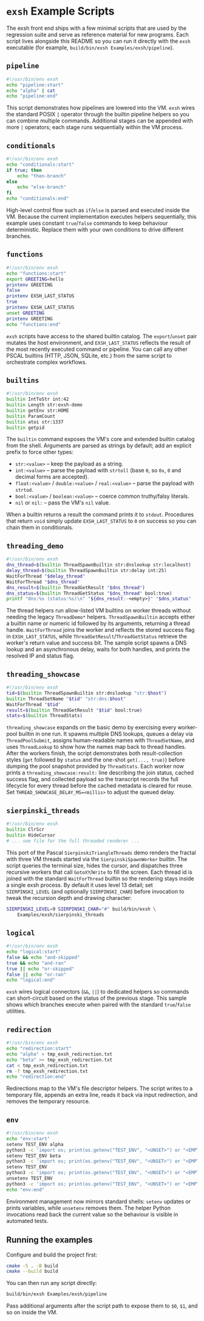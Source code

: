 # `exsh` Example Scripts

The exsh front end ships with a few minimal scripts that are used by the
regression suite and serve as reference material for new programs. Each script
lives alongside this README so you can run it directly with the `exsh`
executable (for example, `build/bin/exsh Examples/exsh/pipeline`).

## `pipeline`

```sh
#!/usr/bin/env exsh
echo "pipeline:start"
echo "alpha" | cat
echo "pipeline:end"
```

This script demonstrates how pipelines are lowered into the VM. `exsh` wires the
standard POSIX `|` operator through the builtin pipeline helpers so you can
combine multiple commands. Additional stages can be appended with more `|`
operators; each stage runs sequentially within the VM process.

## `conditionals`

```sh
#!/usr/bin/env exsh
echo "conditionals:start"
if true; then
    echo "then-branch"
else
    echo "else-branch"
fi
echo "conditionals:end"
```

High-level control flow such as `if`/`else` is parsed and executed inside the
VM. Because the current implementation executes helpers sequentially, this
example uses constant `true`/`false` commands to keep behaviour deterministic.
Replace them with your own conditions to drive different branches.

## `functions`

```sh
#!/usr/bin/env exsh
echo "functions:start"
export GREETING=hello
printenv GREETING
false
printenv EXSH_LAST_STATUS
true
printenv EXSH_LAST_STATUS
unset GREETING
printenv GREETING
echo "functions:end"
```

`exsh` scripts have access to the shared builtin catalog. The `export`/`unset`
pair mutates the host environment, and `EXSH_LAST_STATUS` reflects the
result of the most recently executed command or pipeline. You can call any other
PSCAL builtins (HTTP, JSON, SQLite, etc.) from the same script to orchestrate
complex workflows.

## `builtins`

```sh
#!/usr/bin/env exsh
builtin IntToStr int:42
builtin Length str:exsh-demo
builtin getEnv str:HOME
builtin ParamCount
builtin atoi str:1337
builtin getpid
```

The `builtin` command exposes the VM's core and extended builtin catalog from
the shell. Arguments are parsed as strings by default; add an explicit prefix to
force other types:

- `str:<value>` – keep the payload as a string.
- `int:<value>` – parse the payload with `strtoll` (base `0`, so `0x`, `0` and
  decimal forms are accepted).
- `float:<value>` / `double:<value>` / `real:<value>` – parse the payload with
  `strtod`.
- `bool:<value>` / `boolean:<value>` – coerce common truthy/falsy literals.
- `nil` or `nil:` – pass the VM's `nil` value.

When a builtin returns a result the command prints it to `stdout`. Procedures
that return `void` simply update `EXSH_LAST_STATUS` to `0` on success so
you can chain them in conditionals.

## `threading_demo`

```sh
#!/usr/bin/env exsh
dns_thread=$(builtin ThreadSpawnBuiltin str:dnslookup str:localhost)
delay_thread=$(builtin ThreadSpawnBuiltin str:delay int:25)
WaitForThread "$delay_thread"
WaitForThread "$dns_thread"
dns_result=$(builtin ThreadGetResult "$dns_thread")
dns_status=$(builtin ThreadGetStatus "$dns_thread" bool:true)
printf "dns:%s (status:%s)\n" "${dns_result:-<empty>}" "$dns_status"
```

The thread helpers run allow-listed VM builtins on worker threads without
needing the legacy `ThreadDemo*` helpers. `ThreadSpawnBuiltin` accepts either a
builtin name or numeric id followed by its arguments, returning a thread handle.
`WaitForThread` joins the worker and reflects the stored success flag in
`EXSH_LAST_STATUS`, while `ThreadGetResult`/`ThreadGetStatus` retrieve the
worker's return value and success bit. The sample script spawns a DNS lookup and
an asynchronous delay, waits for both handles, and prints the resolved IP and
status flag.

## `threading_showcase`

```sh
#!/usr/bin/env exsh
tid=$(builtin ThreadSpawnBuiltin str:dnslookup "str:$host")
builtin ThreadSetName "$tid" "str:dns:$host"
WaitForThread "$tid"
result=$(builtin ThreadGetResult "$tid" bool:true)
stats=$(builtin ThreadStats)
```

`threading_showcase` expands on the basic demo by exercising every worker-pool
builtin in one run. It spawns multiple DNS lookups, queues a delay via
`ThreadPoolSubmit`, assigns human-readable names with `ThreadSetName`, and uses
`ThreadLookup` to show how the names map back to thread handles. After the
workers finish, the script demonstrates both result-collection styles (`get`
followed by `status` and the one-shot `get(..., true)`) before dumping the pool
snapshot provided by `ThreadStats`. Each worker now prints a
`threading_showcase:result:` line describing the join status, cached success
flag, and collected payload so the transcript records the full lifecycle for
every thread before the cached metadata is cleared for reuse. Set
`THREAD_SHOWCASE_DELAY_MS=<millis>` to adjust the queued delay.

## `sierpinski_threads`

```sh
#!/usr/bin/env exsh
builtin ClrScr
builtin HideCursor
# ... see file for the full threaded renderer ...
```

This port of the Pascal `SierpinskiTriangleThreads` demo renders the fractal
with three VM threads started via the `SierpinskiSpawnWorker` builtin. The
script queries the terminal size, hides the cursor, and dispatches three
recursive workers that call `GotoXY`/`Write` to fill the screen. Each thread id
is joined with the standard `WaitForThread` builtin so the rendering stays
inside a single exsh process. By default it uses level 13 detail; set
`SIERPINSKI_LEVEL` (and optionally `SIERPINSKI_CHAR`) before invocation to tweak
the recursion depth and drawing character:

```sh
SIERPINSKI_LEVEL=9 SIERPINSKI_CHAR="#" build/bin/exsh \
    Examples/exsh/sierpinski_threads
```

## `logical`

```sh
#!/usr/bin/env exsh
echo "logical:start"
false && echo "and-skipped"
true && echo "and-ran"
true || echo "or-skipped"
false || echo "or-ran"
echo "logical:end"
```

`exsh` wires logical connectors (`&&`, `||`) to dedicated helpers so commands can
short-circuit based on the status of the previous stage. This sample shows which
branches execute when paired with the standard `true`/`false` utilities.

## `redirection`

```sh
#!/usr/bin/env exsh
echo "redirection:start"
echo "alpha" > tmp_exsh_redirection.txt
echo "beta" >> tmp_exsh_redirection.txt
cat < tmp_exsh_redirection.txt
rm -f tmp_exsh_redirection.txt
echo "redirection:end"
```

Redirections map to the VM's file descriptor helpers. The script writes to a
temporary file, appends an extra line, reads it back via input redirection, and
removes the temporary resource.

## `env`

```sh
#!/usr/bin/env exsh
echo "env:start"
setenv TEST_ENV alpha
python3 -c 'import os; print(os.getenv("TEST_ENV", "<UNSET>") or "<EMPTY>")'
setenv TEST_ENV beta
python3 -c 'import os; print(os.getenv("TEST_ENV", "<UNSET>") or "<EMPTY>")'
setenv TEST_ENV
python3 -c 'import os; print(os.getenv("TEST_ENV", "<UNSET>") or "<EMPTY>")'
unsetenv TEST_ENV
python3 -c 'import os; print(os.getenv("TEST_ENV", "<UNSET>") or "<EMPTY>")'
echo "env:end"
```

Environment management now mirrors standard shells: `setenv` updates or
prints variables, while `unsetenv` removes them. The helper Python invocations
read back the current value so the behaviour is visible in automated tests.

## Running the examples

Configure and build the project first:

```sh
cmake -S . -B build
cmake --build build
```

You can then run any script directly:

```sh
build/bin/exsh Examples/exsh/pipeline
```

Pass additional arguments after the script path to expose them to `$0`, `$1`,
and so on inside the VM.
